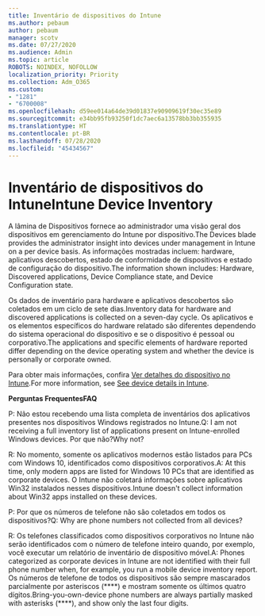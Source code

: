 ```yaml
---
title: Inventário de dispositivos do Intune
ms.author: pebaum
author: pebaum
manager: scotv
ms.date: 07/27/2020
ms.audience: Admin
ms.topic: article
ROBOTS: NOINDEX, NOFOLLOW
localization_priority: Priority
ms.collection: Adm_O365
ms.custom:
- "1281"
- "6700008"
ms.openlocfilehash: d59ee014a64de39d01837e90909619f30ec35e89
ms.sourcegitcommit: e34bb95fb93250f1dc7aec6a13578bb3bb355935
ms.translationtype: HT
ms.contentlocale: pt-BR
ms.lasthandoff: 07/28/2020
ms.locfileid: "45434567"
---
```

# <a name="intune-device-inventory"></a><span data-ttu-id="69521-102">Inventário de dispositivos do Intune</span><span class="sxs-lookup"><span data-stu-id="69521-102">Intune Device Inventory</span></span>

<span data-ttu-id="69521-103">A lâmina de Dispositivos fornece ao administrador uma visão geral dos dispositivos em gerenciamento do Intune por dispositivo.</span><span class="sxs-lookup"><span data-stu-id="69521-103">The Devices blade provides the administrator insight into devices under management in Intune on a per device basis.</span></span> <span data-ttu-id="69521-104">As informações mostradas incluem: hardware, aplicativos descobertos, estado de conformidade de dispositivos e estado de configuração do dispositivo.</span><span class="sxs-lookup"><span data-stu-id="69521-104">The information shown includes: Hardware, Discovered applications, Device Compliance state, and Device Configuration state.</span></span>

<span data-ttu-id="69521-105">Os dados de inventário para hardware e aplicativos descobertos são coletados em um ciclo de sete dias.</span><span class="sxs-lookup"><span data-stu-id="69521-105">Inventory data for hardware and discovered applications is collected on a seven-day cycle.</span></span> <span data-ttu-id="69521-106">Os aplicativos e os elementos específicos do hardware relatado são diferentes dependendo do sistema operacional do dispositivo e se o dispositivo é pessoal ou corporativo.</span><span class="sxs-lookup"><span data-stu-id="69521-106">The applications and specific elements of hardware reported differ depending on the device operating system and whether the device is personally or corporate owned.</span></span>

<span data-ttu-id="69521-107">Para obter mais informações, confira [Ver detalhes do dispositivo no Intune](https://docs.microsoft.com/intune/device-inventory).</span><span class="sxs-lookup"><span data-stu-id="69521-107">For more information, see [See device details in Intune](https://docs.microsoft.com/intune/device-inventory).</span></span>

<span data-ttu-id="69521-108">**Perguntas Frequentes**</span><span class="sxs-lookup"><span data-stu-id="69521-108">**FAQ**</span></span>

<span data-ttu-id="69521-109">P: Não estou recebendo uma lista completa de inventários dos aplicativos presentes nos dispositivos Windows registrados no Intune.</span><span class="sxs-lookup"><span data-stu-id="69521-109">Q: I am not receiving a full inventory list of applications present on Intune-enrolled Windows devices.</span></span> <span data-ttu-id="69521-110">Por que não?</span><span class="sxs-lookup"><span data-stu-id="69521-110">Why not?</span></span>

<span data-ttu-id="69521-111">R: No momento, somente os aplicativos modernos estão listados para PCs com Windows 10, identificados como dispositivos corporativos.</span><span class="sxs-lookup"><span data-stu-id="69521-111">A: At this time, only modern apps are listed for Windows 10 PCs that are identified as corporate devices.</span></span> <span data-ttu-id="69521-112">O Intune não coletará informações sobre aplicativos Win32 instalados nesses dispositivos.</span><span class="sxs-lookup"><span data-stu-id="69521-112">Intune doesn't collect information about Win32 apps installed on these devices.</span></span>

<span data-ttu-id="69521-113">P: Por que os números de telefone não são coletados em todos os dispositivos?</span><span class="sxs-lookup"><span data-stu-id="69521-113">Q: Why are phone numbers not collected from all devices?</span></span>

<span data-ttu-id="69521-114">R: Os telefones classificados como dispositivos corporativos no Intune não serão identificados com o número de telefone inteiro quando, por exemplo, você executar um relatório de inventário de dispositivo móvel.</span><span class="sxs-lookup"><span data-stu-id="69521-114">A: Phones categorized as corporate devices in Intune are not identified with their full phone number when, for example, you run a mobile device inventory report.</span></span> <span data-ttu-id="69521-115">Os números de telefone de todos os dispositivos são sempre mascarados parcialmente por asteriscos (\*\*\*\*) e mostram somente os últimos quatro dígitos.</span><span class="sxs-lookup"><span data-stu-id="69521-115">Bring-you-own-device phone numbers are always partially masked with asterisks (\*\*\*\*), and show only the last four digits.</span></span>